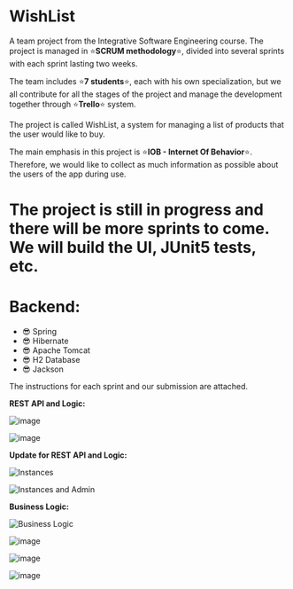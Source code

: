 # WishList
A team project from the Integrative Software Engineering course.
The project is managed in :star:**SCRUM methodology**:star:, divided into several sprints with each sprint lasting two weeks.

The team includes :star:**7 students**:star:, each with his own specialization, but we all contribute for all the stages of the project and manage the development together through  :star:**Trello**:star: system.

The project is called WishList, a system for managing a list of products that the user would like to buy.

The main emphasis in this project is :star:**IOB - Internet Of Behavior**:star:. Therefore, we would like to collect as much information as possible about the users of the app during use.

# The project is still in progress and there will be more sprints to come. We will build the UI, JUnit5 tests, etc.
# Backend:
- :sunglasses: Spring
- :sunglasses: Hibernate
- :sunglasses: Apache Tomcat
- :sunglasses: H2 Database
- :sunglasses: Jackson

The instructions for each sprint and our submission are attached.

**REST API and Logic:**

![image](https://user-images.githubusercontent.com/68230416/165538714-77187b73-ea47-4745-ad85-87e1214610c8.png)

![image](https://user-images.githubusercontent.com/68230416/165539056-32c7bec6-bfcb-429b-904d-a615db90c107.png)

**Update for REST API and Logic:**

![Instances](https://user-images.githubusercontent.com/68230416/167264037-20e9060a-facb-4076-b109-651ea0799b4b.png)

![Instances and Admin](https://user-images.githubusercontent.com/68230416/167264050-bc7dfac7-5118-4006-b068-7d2239a10623.png)

**Business Logic:**

![Business Logic](https://user-images.githubusercontent.com/68230416/167264126-8d642dfd-345d-4e54-8551-2f22f49ee486.png)

![image](https://user-images.githubusercontent.com/68230416/165539102-3b4f7d19-8044-4aee-9fa7-0a87de6b09aa.png)

![image](https://user-images.githubusercontent.com/68230416/165539136-8451e4f3-1c98-4971-9cb3-360aea5df253.png)

![image](https://user-images.githubusercontent.com/68230416/165539164-6a0e248c-7dc1-4616-b21f-7f3b156e2200.png)
